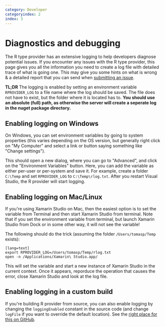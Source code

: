 ```yaml
---
category: Developer
categoryindex: 2
index: 3
---
```


Diagnostics and debugging
=========================

The R type provider has an extensive logging to help developers diagnose
potential issues. If you encounter any issues with the R type provider, this
page gives you all the information you need to create a log file with detailed
trace of what is going one. This may give you some hints on what is wrong & a
detailed report that you can send when [submitting an
issue](https://github.com/fslaborg/RProvider/issues).

**TL;DR** The logging is enabled by setting an environment variable
`RPROVIDER_LOG` to a file name where the log should be saved. The file does
not have to exist, but the folder where it is located has to. **You should use
an absolute (full) path, as otherwise the server will create a seperate log in the
nuget package directory.**

Enabling logging on Windows
---------------------------

On Windows, you can set environment variables by going to system properties
(this varies depending on the OS version, but generally right click on
"My Computer" and select a link or button saying something like "Change settings").

This should open a new dialog, where you can go to "Advanced", and click on the
"Environment Variables" button. Here, you can add the variable as either per-user
or per-system and save it. For example, create a folder `C:\Temp` and set
`RPROVIDER_LOG` to `C:\Temp\rlog.txt`. After you restart Visual Studio, the
R provider will start logging.

Enabling logging on Mac/Linux
-----------------------------

If you're using Xamarin Studio on Mac, then the easiest option is to set the
variable from Terminal and then start Xamarin Studio from terminal. Note that
if you set the environment variable from terminal, but launch Xamarin Studio
from Dock or in some other way, it will not see the variable!

The following should do the trick (assuming the folder `/Users/tomasp/Temp` exists):

    [lang=text]
    export RPROVIDER_LOG=/Users/tomasp/Temp/rlog.txt
    open -n /Applications/Xamarin\ Studio.app/

This will set the variable and start a new instance of Xamarin Studio in the current
context. Once it appears, reporduce the operation that causes the error, close
Xamarin Studio and look at the log file.

Enabling logging in a custom build
----------------------------------

If you're building R provider from source, you can also enable logging by changing
the `loggingEnabled` constant in the source code (and change `logFile` if you want
to override the default location). See the [right place for this on
GitHub](https://github.com/fslaborg/RProvider/blob/master/src/RProvider/Logging.fs#L13).
